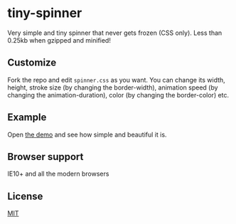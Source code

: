 # tiny-spinner
Very simple and tiny spinner that never gets frozen (CSS only). Less than 0.25kb when gzipped and minified!

## Customize
Fork the repo and edit `spinner.css` as you want. You can change its width, height, stroke size (by changing the border-width), animation speed (by changing the animation-duration), color (by changing the border-color) etc.

## Example
Open [the demo](//buzinas.github.io/tiny-spinner) and see how simple and beautiful it is.

## Browser support
IE10+ and all the modern browsers

## License
[MIT](LICENSE)
